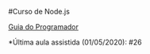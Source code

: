 #Curso de Node.js

[Guia do Programador](https://www.youtube.com/watch?v=UMI7kFwmAHo&list=PLJ_KhUnlXUPtbtLwaxxUxHqvcNQndmI4B&index=7)

*Última aula assistida (01/05/2020): #26
